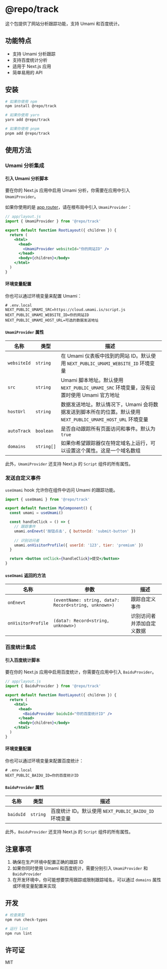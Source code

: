 # @repo/track

这个包提供了网站分析跟踪功能，支持 Umami 和百度统计。

## 功能特点

- 支持 Umami 分析跟踪
- 支持百度统计分析
- 适用于 Next.js 应用
- 简单易用的 API

## 安装

```bash
# 如果你使用 npm
npm install @repo/track

# 如果你使用 yarn
yarn add @repo/track

# 如果你使用 pnpm
pnpm add @repo/track
```

## 使用方法

### Umami 分析集成

#### 引入 Umami 分析脚本

要在你的 Next.js 应用中启用 Umami 分析，你需要在应用中引入 `UmamiProvider`。

如果你使用的是 [app router](https://nextjs.org/docs/getting-started/project-structure#app-routing-conventions)，请在根布局中引入 `UmamiProvider`：

```jsx
// app/layout.js
import { UmamiProvider } from '@repo/track'

export default function RootLayout({ children }) {
  return (
    <html>
      <head>
        <UmamiProvider websiteId="你的网站ID" />
      </head>
      <body>{children}</body>
    </html>
  )
}
```

#### 环境变量配置

你也可以通过环境变量来配置 Umami：

```env
# .env.local
NEXT_PUBLIC_UMAMI_SRC=https://cloud.umami.is/script.js
NEXT_PUBLIC_UMAMI_WEBSITE_ID=你的网站ID
NEXT_PUBLIC_UMAMI_HOST_URL=可选的数据发送地址
```

#### `UmamiProvider` 属性

| 名称         | 类型                | 描述                                                                                                                       |
| ------------ | ------------------- | -------------------------------------------------------------------------------------------------------------------------- |
| `websiteId`  | `string`            | 在 Umami 仪表板中找到的网站 ID。默认使用 `NEXT_PUBLIC_UMAMI_WEBSITE_ID` 环境变量                                            |
| `src`        | `string`            | Umami 脚本地址。默认使用 `NEXT_PUBLIC_UMAMI_SRC` 环境变量，没有设置时使用 Umami 官方地址                                   |
| `hostUrl`    | `string`            | 数据发送地址。默认情况下，Umami 会将数据发送到脚本所在的位置。默认使用 `NEXT_PUBLIC_UMAMI_HOST_URL` 环境变量                |
| `autoTrack`  | `boolean`           | 是否自动跟踪所有页面访问和事件。默认为 `true`                                                                              |
| `domains`    | `string[]`          | 如果你希望跟踪器仅在特定域名上运行，可以设置这个属性。这是一个域名数组                                                       |

此外，`UmamiProvider` 还支持 Next.js 的 `Script` 组件的所有属性。

### 发送自定义事件

`useUmami` hook 允许你在组件中访问 Umami 的跟踪功能。

```jsx
import { useUmami } from '@repo/track'

export default function MyComponent() {
  const umami = useUmami()

  const handleClick = () => {
    // 跟踪事件
    umami.onEnevt('按钮点击', { buttonId: 'submit-button' })
    
    // 识别访问者
    umami.onVisitorProfile({ userId: '123', tier: 'premium' })
  }

  return <button onClick={handleClick}>提交</button>
}
```

#### `useUmami` 返回的方法

| 名称                | 参数                                         | 描述                     |
| ------------------- | -------------------------------------------- | ------------------------ |
| `onEnevt`           | `(eventName: string, data?: Record<string, unknown>)` | 跟踪自定义事件            |
| `onVisitorProfile`  | `(data?: Record<string, unknown>)`          | 识别访问者并添加自定义数据 |

### 百度统计集成

#### 引入百度统计脚本

要在你的 Next.js 应用中启用百度统计，你需要在应用中引入 `BaiduProvider`。

```jsx
// app/layout.js
import { BaiduProvider } from '@repo/track'

export default function RootLayout({ children }) {
  return (
    <html>
      <head>
        <BaiduProvider baiduId="你的百度统计ID" />
      </head>
      <body>{children}</body>
    </html>
  )
}
```

#### 环境变量配置

你也可以通过环境变量来配置百度统计：

```env
# .env.local
NEXT_PUBLIC_BAIDU_ID=你的百度统计ID
```

#### `BaiduProvider` 属性

| 名称      | 类型     | 描述                                                           |
| --------- | -------- | -------------------------------------------------------------- |
| `baiduId` | `string` | 百度统计 ID。默认使用 `NEXT_PUBLIC_BAIDU_ID` 环境变量          |

此外，`BaiduProvider` 还支持 Next.js 的 `Script` 组件的所有属性。

## 注意事项

1. 确保在生产环境中配置正确的跟踪 ID
2. 如果你同时使用 Umami 和百度统计，需要分别引入 `UmamiProvider` 和 `BaiduProvider`
3. 在开发环境中，你可能想要禁用跟踪或限制跟踪域名，可以通过 `domains` 属性或环境变量配置来实现

## 开发

```bash
# 检查类型
npm run check-types

# 运行 lint
npm run lint
```

## 许可证

MIT

